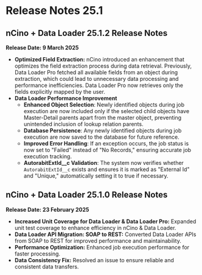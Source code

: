 # Release Notes 25.1

## nCino + Data Loader 25.1.2 Release Notes

**Release Date: 9 March 2025**

* **Optimized Field Extraction:** nCino introduced an enhancement that optimizes the field extraction process during data retrieval. Previously, Data Loader Pro fetched all available fields from an object during extraction, which could lead to unnecessary data processing and performance inefficiencies. Data Loader Pro now retrieves only the fields explicitly mapped by the user.
* **Data Loader Performance Improvement**
  * **Enhanced Object Selection**: Newly identified objects during job execution are now included only if the selected child objects have Master-Detail parents apart from the master object, preventing unintended inclusion of lookup relation parents.
  * **Database Persistence**: Any newly identified objects during job execution are now saved to the database for future reference.
  * **Improved Error Handling**: If an exception occurs, the job status is now set to "Failed" instead of "No Records," ensuring accurate job execution tracking.
  * **AutorabitExtId\_\_c Validation**: The system now verifies whether `AutorabitExtId__c` exists and ensures it is marked as "External Id" and "Unique," automatically setting it to true if necessary.

## nCino + Data Loader 25.1.0 Release Notes

**Release Date: 23 February 2025**

* **Increased Unit Coverage for Data Loader & Data Loader Pro:** Expanded unit test coverage to enhance efficiency in nCino & Data Loader.
* **Data Loader API Migration: SOAP to REST:** Converted Data Loader APIs from SOAP to REST for improved performance and maintainability.
* **Performance Optimization:** Enhanced job execution performance for faster processing.
* **Data Consistency Fix:** Resolved an issue to ensure reliable and consistent data transfers.
